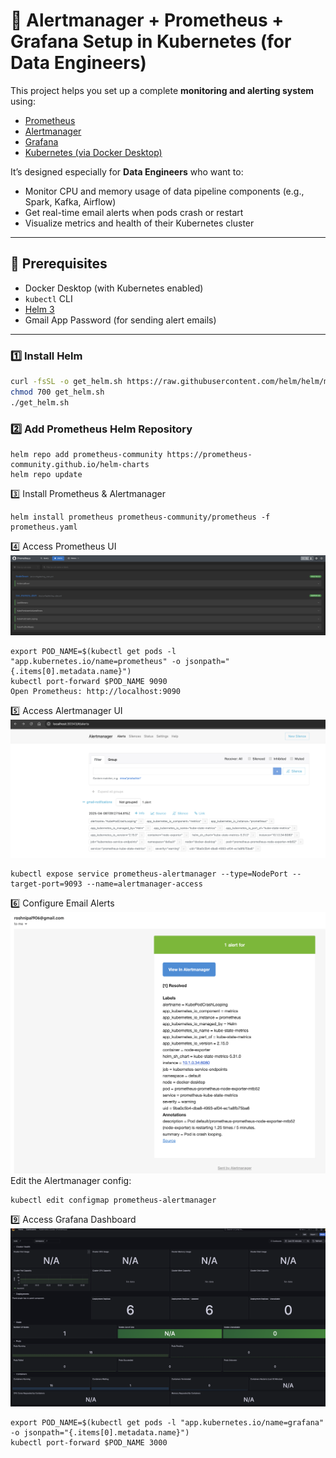 # 🚨 Alertmanager + Prometheus + Grafana Setup in Kubernetes (for Data Engineers)

This project helps you set up a complete **monitoring and alerting system** using:

- [Prometheus](https://prometheus.io/)
- [Alertmanager](https://prometheus.io/docs/alerting/latest/alertmanager/)
- [Grafana](https://grafana.com/)
- [Kubernetes (via Docker Desktop)](https://www.docker.com/products/docker-desktop)

It’s designed especially for **Data Engineers** who want to:
- Monitor CPU and memory usage of data pipeline components (e.g., Spark, Kafka, Airflow)
- Get real-time email alerts when pods crash or restart
- Visualize metrics and health of their Kubernetes cluster
  
---

## 🧰 Prerequisites

- Docker Desktop (with Kubernetes enabled)
- `kubectl` CLI
- [Helm 3](https://helm.sh/docs/intro/install/)
- Gmail App Password (for sending alert emails)

---

### 1️⃣ Install Helm

```bash
curl -fsSL -o get_helm.sh https://raw.githubusercontent.com/helm/helm/main/scripts/get-helm-3
chmod 700 get_helm.sh
./get_helm.sh
```
### 2️⃣ Add Prometheus Helm Repository
```
helm repo add prometheus-community https://prometheus-community.github.io/helm-charts
helm repo update
```
3️⃣ Install Prometheus & Alertmanager
```
helm install prometheus prometheus-community/prometheus -f prometheus.yaml
```
4️⃣ Access Prometheus UI
![Grafana Kubernetes Dashboard](./snapshot-4.png)
```
export POD_NAME=$(kubectl get pods -l "app.kubernetes.io/name=prometheus" -o jsonpath="{.items[0].metadata.name}")
kubectl port-forward $POD_NAME 9090
Open Prometheus: http://localhost:9090
```
5️⃣ Access Alertmanager UI
![Prometheus Rule Groups](./snapshot-5.png)
```
kubectl expose service prometheus-alertmanager --type=NodePort --target-port=9093 --name=alertmanager-access
```
6️⃣ Configure Email Alerts
![Prometheus Alert Rules](./Snapshot-1.png)
Edit the Alertmanager config:
```
kubectl edit configmap prometheus-alertmanager
```
9️⃣ Access Grafana Dashboard
![Alertmanager Alerts](./Snapshot-2.png)

```
export POD_NAME=$(kubectl get pods -l "app.kubernetes.io/name=grafana" -o jsonpath="{.items[0].metadata.name}")
kubectl port-forward $POD_NAME 3000
```


